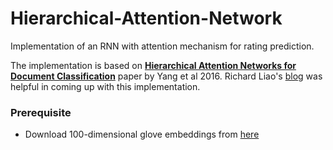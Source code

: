 # Hierarchical-Attention-Network
Implementation of an RNN with attention mechanism for rating prediction.

The implementation is based on [**Hierarchical Attention Networks for Document Classification**](https://www.cs.cmu.edu/~diyiy/docs/naacl16.pdf) paper by Yang et al 2016. Richard Liao's [blog](https://richliao.github.io/supervised/classification/2016/12/26/textclassifier-HATN/) was helpful in coming up with this implementation.

### Prerequisite
- Download 100-dimensional glove embeddings from [here](https://nlp.stanford.edu/projects/glove/)
